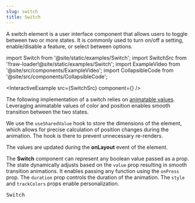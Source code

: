 ```yaml
---
slug: switch
title: Switch
---
```


A switch element is a user interface component that allows users to toggle between two or more states. It is commonly used to turn on/off a setting, enable/disable a feature, or select between options.

import Switch from '@site/static/examples/Switch';
import SwitchSrc from '!!raw-loader!@site/static/examples/Switch';
import ExampleVideo from '@site/src/components/ExampleVideo';
import CollapsibleCode from '@site/src/components/CollapsibleCode';

<InteractiveExample src={SwitchSrc} component={<Switch />} />

The following implementation of a switch relies on [animatable values](/docs/fundamentals/glossary#animatable-value). Leveraging animatable values of color and position enables smooth transition between the two states.

<CollapsibleCode src={SwitchSrc} showLines={[26,52]}/>

We use the `useSharedValue` hook to store the dimensions of the element, which allows for precise calculation of position changes during the animation. The hook is there to prevent unnecessary re-renders.

<CollapsibleCode src={SwitchSrc} showLines={[23,25]}/>

The values are updated during the **onLayout** event of the element.

<CollapsibleCode src={SwitchSrc} showLines={[55,60]}/>

The **Switch** component can represent any boolean value passed as a prop. The state dynamically adjusts based on the `value` prop resulting in smooth transition animations. It enables passing any function using the `onPress` prop. The `duration` prop controls the duration of the animation. The `style` and `trackColors` props enable personalization.

<samp id="Switch">Switch</samp>

<CollapsibleCode src={SwitchSrc} showLines={[16,67]}/>
